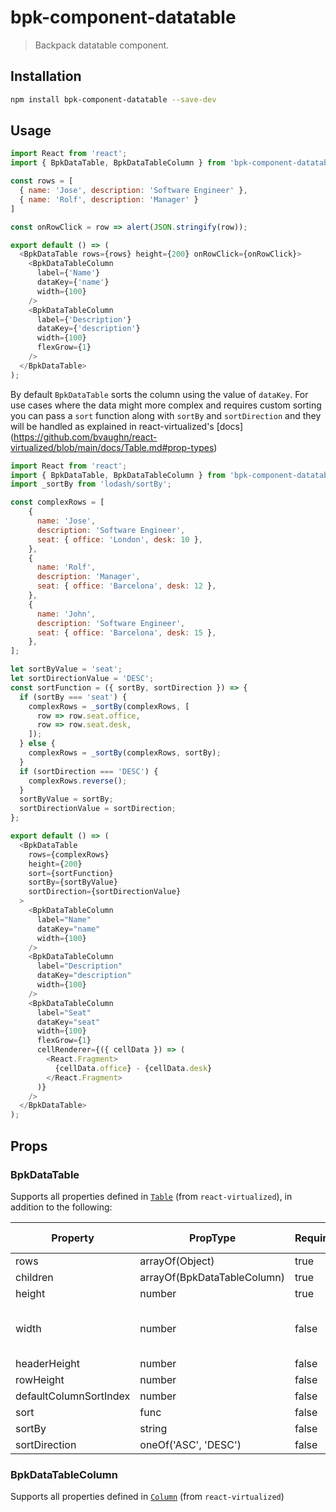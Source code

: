 # bpk-component-datatable

> Backpack datatable component.

## Installation

```sh
npm install bpk-component-datatable --save-dev
```

## Usage

```js
import React from 'react';
import { BpkDataTable, BpkDataTableColumn } from 'bpk-component-datatable';

const rows = [
  { name: 'Jose', description: 'Software Engineer' },
  { name: 'Rolf', description: 'Manager' }
]

const onRowClick = row => alert(JSON.stringify(row));

export default () => (
  <BpkDataTable rows={rows} height={200} onRowClick={onRowClick}>
    <BpkDataTableColumn
      label={'Name'}
      dataKey={'name'}
      width={100}
    />
    <BpkDataTableColumn
      label={'Description'}
      dataKey={'description'}
      width={100}
      flexGrow={1}
    />
  </BpkDataTable>
);
```

By default `BpkDataTable` sorts the column using the value of `dataKey`. For use cases where the data might more complex and requires custom sorting you can pass a `sort` function along with `sortBy` and `sortDirection` and they will be handled as explained in react-virtualized's [docs] (https://github.com/bvaughn/react-virtualized/blob/main/docs/Table.md#prop-types)

```js
import React from 'react';
import { BpkDataTable, BpkDataTableColumn } from 'bpk-component-datatable';
import _sortBy from 'lodash/sortBy';

const complexRows = [
    {
      name: 'Jose',
      description: 'Software Engineer',
      seat: { office: 'London', desk: 10 },
    },
    {
      name: 'Rolf',
      description: 'Manager',
      seat: { office: 'Barcelona', desk: 12 },
    },
    {
      name: 'John',
      description: 'Software Engineer',
      seat: { office: 'Barcelona', desk: 15 },
    },
];

let sortByValue = 'seat';
let sortDirectionValue = 'DESC';
const sortFunction = ({ sortBy, sortDirection }) => {
  if (sortBy === 'seat') {
    complexRows = _sortBy(complexRows, [
      row => row.seat.office,
      row => row.seat.desk,
    ]);
  } else {
    complexRows = _sortBy(complexRows, sortBy);
  }
  if (sortDirection === 'DESC') {
    complexRows.reverse();
  }
  sortByValue = sortBy;
  sortDirectionValue = sortDirection;
};

export default () => (
  <BpkDataTable
    rows={complexRows}
    height={200}
    sort={sortFunction}
    sortBy={sortByValue}
    sortDirection={sortDirectionValue}
  >
    <BpkDataTableColumn
      label="Name"
      dataKey="name"
      width={100}
    />
    <BpkDataTableColumn
      label="Description"
      dataKey="description"
      width={100}
    />
    <BpkDataTableColumn
      label="Seat"
      dataKey="seat"
      width={100}
      flexGrow={1}
      cellRenderer={({ cellData }) => (
        <React.Fragment>
          {cellData.office} - {cellData.desk}
        </React.Fragment>
      )}
    />
  </BpkDataTable>
);
```

## Props

### BpkDataTable

Supports all properties defined in [`Table`](https://github.com/bvaughn/react-virtualized/blob/main/docs/Table.md) (from `react-virtualized`),
in addition to the following:


| Property               | PropType                    | Required | Default Value        |
| ---------------------- | --------------------------- | -------- | -------------------- |
| rows                   | arrayOf(Object)             | true     | -                    |
| children               | arrayOf(BpkDataTableColumn) | true     | -                    |
| height                 | number                      | true     | -                    |
| width                  | number                      | false    | full width of parent |
| headerHeight           | number                      | false    | 60                   |
| rowHeight              | number                      | false    | 60                   |
| defaultColumnSortIndex | number                      | false    | 0                    |
| sort                   | func                        | false    | null                 |
| sortBy                 | string                      | false    | null                 |
| sortDirection          | oneOf('ASC', 'DESC')        | false    | null                 |


### BpkDataTableColumn

Supports all properties defined in [`Column`](https://github.com/bvaughn/react-virtualized/blob/master/docs/Column.md) (from `react-virtualized`)
